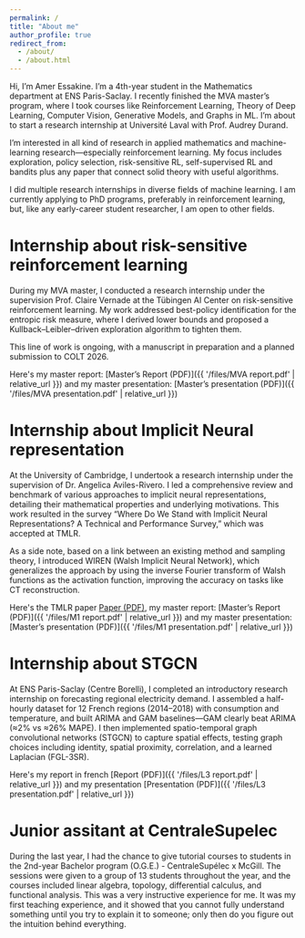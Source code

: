 ```yaml
---
permalink: /
title: "About me"
author_profile: true
redirect_from: 
  - /about/
  - /about.html
---
```



Hi, I’m Amer Essakine. I’m a 4th-year student in the Mathematics department at ENS Paris-Saclay. I recently finished the MVA master’s program, where I took courses like Reinforcement Learning, Theory of Deep Learning, Computer Vision, Generative Models, and Graphs in ML. I’m about to start a research internship at Université Laval with Prof. Audrey Durand.

I’m interested in all kind of research in applied mathematics and machine-learning research—especially reinforcement learning. My focus includes exploration, policy selection, risk-sensitive RL, self-supervised RL and bandits plus any paper that connect solid theory with useful algorithms.

I did multiple research internships in diverse fields of machine learning. I am currently applying to PhD programs, preferably in reinforcement learning, but, like any early-career student researcher, I am open to other fields.


Internship about risk-sensitive reinforcement learning
======
During my MVA master, I conducted a research internship under the supervision Prof. Claire Vernade at the Tübingen AI Center on risk-sensitive reinforcement learning. My work addressed best-policy identification for the entropic risk measure, where I derived lower bounds and proposed a Kullback–Leibler–driven exploration algorithm to tighten them.

This line of work is ongoing, with a manuscript in preparation and a planned submission to COLT 2026.

Here's my master report: [Master’s Report (PDF)]({{ '/files/MVA report.pdf' | relative_url }}) and my master presentation: [Master’s presentation (PDF)]({{ '/files/MVA presentation.pdf' | relative_url }})

Internship about Implicit Neural representation
======
At the University of Cambridge, I undertook a research internship under the supervision of Dr. Angelica Aviles-Rivero. I led a comprehensive review and benchmark of various approaches to implicit neural representations, detailing their mathematical properties and underlying motivations. This work resulted in the survey “Where Do We Stand with Implicit Neural Representations? A Technical and Performance Survey,” which was accepted at TMLR.

As a side note, based on a link between an existing method and sampling theory, I introduced WIREN (Walsh Implicit Neural Network), which generalizes the approach by using the inverse Fourier transform of Walsh functions as the activation function, improving the accuracy on tasks like CT reconstruction.

Here's the TMLR paper [Paper (PDF)](https://arxiv.org/pdf/2411.03688), my master report: [Master’s Report (PDF)]({{ '/files/M1 report.pdf' | relative_url }}) and my master presentation: [Master’s presentation (PDF)]({{ '/files/M1 presentation.pdf' | relative_url }})


Internship about STGCN
======
At ENS Paris-Saclay (Centre Borelli), I completed an introductory research internship on forecasting regional electricity demand. I assembled a half-hourly dataset for 12 French regions (2014–2018) with consumption and temperature, and built ARIMA and GAM baselines—GAM clearly beat ARIMA (≈2% vs ≈26% MAPE). I then implemented spatio-temporal graph convolutional networks (STGCN) to capture spatial effects, testing graph choices including identity, spatial proximity, correlation, and a learned Laplacian (FGL-3SR).

Here's my report in french [Report (PDF)]({{ '/files/L3 report.pdf' | relative_url }}) and my presentation [Presentation (PDF)]({{ '/files/L3 presentation.pdf' | relative_url }})

Junior assitant at CentraleSupelec 
========
During the last year, I had the chance to give tutorial courses to students in the 2nd-year Bachelor program (O.G.E.) - CentraleSupélec x McGill. The sessions were given to a group of 13 students throughout the year, and the courses included linear algebra, topology, differential calculus, and functional analysis. This was a very instructive experience for me. It was my first teaching experience, and it showed that you cannot fully understand something until you try to explain it to someone; only then do you figure out the intuition behind everything.

